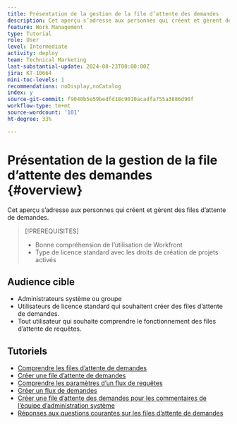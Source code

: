 ```yaml
---
title: Présentation de la gestion de la file d’attente des demandes
description: Cet aperçu s’adresse aux personnes qui créent et gèrent des files d’attente de demandes.
feature: Work Management
type: Tutorial
role: User
level: Intermediate
activity: deploy
team: Technical Marketing
last-substantial-update: 2024-08-23T00:00:00Z
jira: KT-10664
mini-toc-levels: 1
recommendations: noDisplay,noCatalog
index: y
source-git-commit: f9040b5e59bedfd18c9010acadfa755a3886d90f
workflow-type: tm+mt
source-wordcount: '101'
ht-degree: 33%

---
```



# Présentation de la gestion de la file d’attente des demandes {#overview}

Cet aperçu s’adresse aux personnes qui créent et gèrent des files d’attente de demandes.

>[!PREREQUISITES]
>
>* Bonne compréhension de l’utilisation de Workfront
>* Type de licence standard avec les droits de création de projets activés

## Audience cible

* Administrateurs système ou groupe
* Utilisateurs de licence standard qui souhaitent créer des files d’attente de demandes.
* Tout utilisateur qui souhaite comprendre le fonctionnement des files d’attente de requêtes.

## Tutoriels

* [Comprendre les files d’attente de demandes](/help/manage-work/request-queues/understand-request-queues.md)
* [Créer une file d’attente de demandes](/help/manage-work/request-queues/create-a-request-queue.md)
* [Comprendre les paramètres d’un flux de requêtes](/help/manage-work/request-queues/understand-settings-for-a-flow-request.md)
* [Créer un flux de demandes](/help/manage-work/request-queues/create-a-request-flow.md)
* [Créer une file d’attente des demandes pour les commentaires de l’équipe d’administration système](/help/manage-work/request-queues/create-a-system-admin-feedback-request-queue.md)
* [Réponses aux questions courantes sur les files d’attente de demandes](/help/manage-work/request-queues/request-queue-faq.md)


